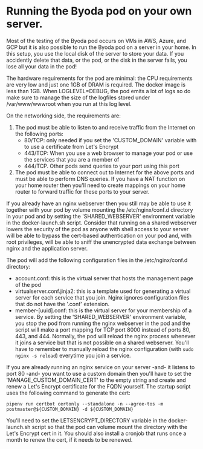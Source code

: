 # Running the Byoda pod on your own server.

Most of the testing of the Byoda pod occurs on VMs in AWS, Azure, and GCP but it is also possible to run the Byoda pod on a server in your home. In this setup, you use the local disk of the server to store your data. If you accidently delete that data, or the pod, or the disk in the server fails, you lose all your data in the pod!

The hardware requirements for the pod are minimal: the CPU requirements are very low and just one 1GB of DRAM is required. The docker image is less than 1GB. When LOGLEVEL=DEBUG, the pod emits a lot of logs so do make sure to manage the size of the logfiles stored under /var/www/wwwroot when you run at this log level.

On the networking side, the requirements are:
1. The pod must be able to listen to and receive traffic from the Internet on the following ports:
    - 80/TCP: only needed if you set the 'CUSTOM_DOMAIN' variable with to use a certificate from Let's Encrypt
    - 443/TCP: When you use a web browser to manage your pod or use the services that you are a member of
    - 444/TCP. Other pods send queries to your port using this port
2. The pod must be able to connect out to Internet for the above ports and must be able to perform DNS queries. If you have a NAT function on your home router then you'll need to create mappings on your home router to forward traffic for these ports to your server.

If you already have an nginx webserver then you still may be able to use it together with your pod by volume mounting the /etc/nginx/conf.d directory in your pod and by setting the 'SHARED_WEBSERVER' environment variable in the docker-launch.sh script. Consider that running on a shared webserver lowers the security of the pod as anyone with shell access to your server will be able to bypass the cert-based authentication on your pod and, with root privileges, will be able to sniff the unencrypted data exchange between nginx and the application server.

The pod will add the following configuration files in the /etc/nginx/conf.d directory:
- account.conf: this is the virtual server that hosts the management page of the pod
- virtualserver.conf.jinja2: this is a template used for generating a virtual server for each service that you join. Nginx ignores configuration files that do not have the '.conf' extension.
- member-[uuid].conf: this is the virtual server for your membership of a service.
By setting the 'SHARED_WEBSERVER' environment variable, you stop the pod from running the nginx webserver in the pod and the script will make a port mapping for TCP port 8000 instead of ports 80, 443, and 444. Normally, the pod will reload the nginx process whenever it joins a service but that is not possible on a shared webserver. You'll have to remember to manually reload the nginx configuration (with ```sudo nginx -s reload```) everytime you join a service.

If you are already running an nginx service on your server -and- it listens to port 80 -and- you want to use a custom domain then you'll have to set the 'MANAGE_CUSTOM_DOMAIN_CERT' to the empty string and create and renew a Let's Encrypt certificate for the FQDN yourself. The startup script uses the following command to generate the cert:
```
pipenv run certbot certonly --standalone -n --agree-tos -m postmaster@${CUSTOM_DOMAIN} -d ${CUSTOM_DOMAIN}
```
You'll need to set the LETSENCRYPT_DIRECTORY variable in the docker-launch.sh script so that the pod can volume mount the directory with the Let's Encrypt cert in it. You should also install a cronjob that runs once a month to renew the cert, if it needs to be renewed.